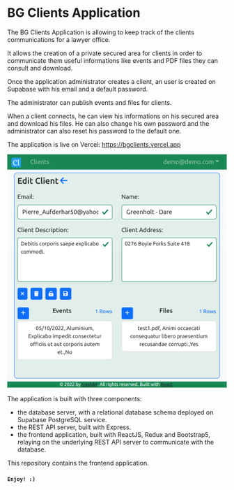 # BG Clients Application

The BG Clients Application is allowing to keep track of the clients communications for a lawyer office.

It allows the creation of a private secured area for clients in order to communicate them useful informations like events and PDF files they can consult and download.

Once the application administrator creates a client, an user is created on Supabase with his email and a default password.

The administrator can publish events and files for clients.

When a client connects, he can view his informations on his secured area and download his files. He can also change his own password and the administrator can also reset his password to the default one.

The application is live on Vercel: https://bgclients.vercel.app

![Query](./Screenshot.png)

The application is built with three components:

- the database server, with a relational database schema deployed on Supabase PostgreSQL service.
- the REST API server, built with Express.
- the frontend application, built with ReactJS, Redux and Bootstrap5, relaying on the underlying REST API server to communicate with the database.

This repository contains the frontend application.

#### `Enjoy! :)`
